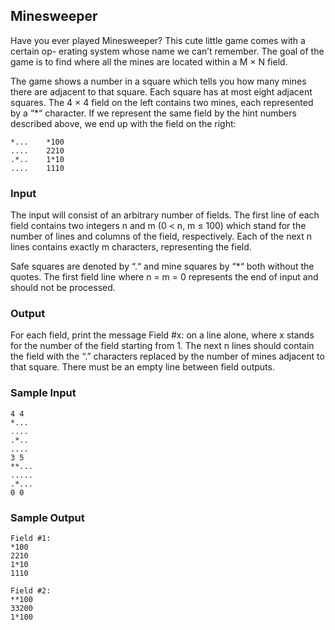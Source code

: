 
## Minesweeper

Have you ever played Minesweeper? This cute little game comes with a certain op-
erating system whose name we can’t remember. The goal of the game is to find where
all the mines are located within a M × N field.

The game shows a number in a square which tells you how many mines there are
adjacent to that square. Each square has at most eight adjacent squares. The 4 × 4 field
on the left contains two mines, each represented by a “\*“ character. If we represent the
same field by the hint numbers described above, we end up with the field on the right:

    *...    *100
    ....    2210
    .*..    1*10
    ....    1110

### Input
The input will consist of an arbitrary number of fields. The first line of each field
contains two integers n and m (0 < n, m ≤ 100) which stand for the number of lines
and columns of the field, respectively. Each of the next n lines contains exactly m
characters, representing the field.

Safe squares are denoted by “.“ and mine squares by “\*“ both without the quotes.
The first field line where n = m = 0 represents the end of input and should not be
processed.

### Output
For each field, print the message Field #x: on a line alone, where x stands for the
number of the field starting from 1. The next n lines should contain the field with the
“.” characters replaced by the number of mines adjacent to that square. There must
be an empty line between field outputs.

### Sample Input
    4 4
    *...
    ....
    .*..
    ....
    3 5
    **...
    .....
    .*...
    0 0

### Sample Output
    Field #1:
    *100
    2210
    1*10
    1110

    Field #2:
    **100
    33200
    1*100

